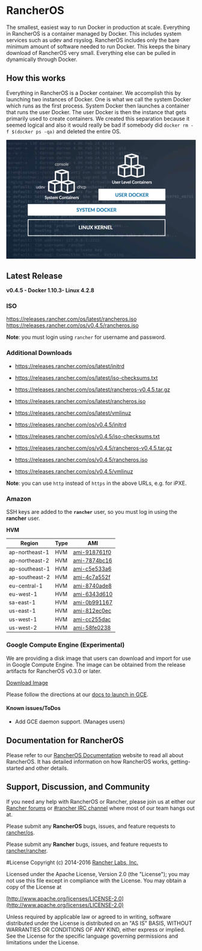 # RancherOS

The smallest, easiest way to run Docker in production at scale.  Everything in RancherOS is a container managed by Docker.  This includes system services such as udev and rsyslog.  RancherOS includes only the bare minimum amount of software needed to run Docker.  This keeps the binary download of RancherOS very small.  Everything else can be pulled in dynamically through Docker.

## How this works

Everything in RancherOS is a Docker container.  We accomplish this by launching two instances of
Docker.  One is what we call the system Docker which runs as the first process.  System Docker then launches
a container that runs the user Docker.  The user Docker is then the instance that gets primarily
used to create containers.  We created this separation because it seemed logical and also
it would really be bad if somebody did `docker rm -f $(docker ps -qa)` and deleted the entire OS.

![How it works](docs/rancheros.png "How it works")

## Latest Release

**v0.4.5 - Docker 1.10.3- Linux 4.2.8**

### ISO

https://releases.rancher.com/os/latest/rancheros.iso  
https://releases.rancher.com/os/v0.4.5/rancheros.iso  

**Note**: you must login using `rancher` for username and password.

### Additional Downloads

* https://releases.rancher.com/os/latest/initrd
* https://releases.rancher.com/os/latest/iso-checksums.txt
* https://releases.rancher.com/os/latest/rancheros-v0.4.5.tar.gz
* https://releases.rancher.com/os/latest/rancheros.iso
* https://releases.rancher.com/os/latest/vmlinuz

* https://releases.rancher.com/os/v0.4.5/initrd
* https://releases.rancher.com/os/v0.4.5/iso-checksums.txt
* https://releases.rancher.com/os/v0.4.5/rancheros-v0.4.5.tar.gz
* https://releases.rancher.com/os/v0.4.5/rancheros.iso
* https://releases.rancher.com/os/v0.4.5/vmlinuz

**Note**: you can use `http` instead of `https` in the above URLs, e.g. for iPXE.  

### Amazon

SSH keys are added to the **`rancher`** user, so you must log in using the **rancher** user.

**HVM**

Region | Type | AMI |
-------|------|------
ap-northeast-1 | HVM |  [ami-918761f0](https://console.aws.amazon.com/ec2/home?region=ap-northeast-1#launchInstanceWizard:ami=ami-918761f0)
ap-northeast-2 | HVM |  [ami-7874bc16](https://console.aws.amazon.com/ec2/home?region=ap-northeast-2#launchInstanceWizard:ami=ami-7874bc16)
ap-southeast-1 | HVM |  [ami-c5e533a6](https://console.aws.amazon.com/ec2/home?region=ap-southeast-1#launchInstanceWizard:ami=ami-c5e533a6)
ap-southeast-2 | HVM |  [ami-4c7a552f](https://console.aws.amazon.com/ec2/home?region=ap-southeast-2#launchInstanceWizard:ami=ami-4c7a552f)
eu-central-1 | HVM |  [ami-8740ade8](https://console.aws.amazon.com/ec2/home?region=eu-central-1#launchInstanceWizard:ami=ami-8740ade8)
eu-west-1 | HVM |  [ami-6343d610](https://console.aws.amazon.com/ec2/home?region=eu-west-1#launchInstanceWizard:ami=ami-6343d610)
sa-east-1 | HVM |  [ami-0b991167](https://console.aws.amazon.com/ec2/home?region=sa-east-1#launchInstanceWizard:ami=ami-0b991167)
us-east-1 | HVM |  [ami-812ec0ec](https://console.aws.amazon.com/ec2/home?region=us-east-1#launchInstanceWizard:ami=ami-812ec0ec)
us-west-1 | HVM |  [ami-cc255dac](https://console.aws.amazon.com/ec2/home?region=us-west-1#launchInstanceWizard:ami=ami-cc255dac)
us-west-2 | HVM |  [ami-58fe0238](https://console.aws.amazon.com/ec2/home?region=us-west-2#launchInstanceWizard:ami=ami-58fe0238)

### Google Compute Engine (Experimental)

We are providing a disk image that users can download and import for use in Google Compute Engine. The image can be obtained from the release artifacts for RancherOS v0.3.0 or later.

[Download Image](https://github.com/rancher/os/releases/download/v0.4.5/rancheros-v0.4.5.tar.gz)

Please follow the directions at our [docs to launch in GCE](http://docs.rancher.com/os/running-rancheros/cloud/gce/). 

#### Known issues/ToDos
 * Add GCE daemon support. (Manages users)

## Documentation for RancherOS

Please refer to our [RancherOS Documentation](http://docs.rancher.com/os/) website to read all about RancherOS. It has detailed information on how RancherOS works, getting-started and other details.

## Support, Discussion, and Community
If you need any help with RancherOS or Rancher, please join us at either our [Rancher forums](http://forums.rancher.com) or [#rancher IRC channel](http://webchat.freenode.net/?channels=rancher) where most of our team hangs out at.

Please submit any **RancherOS** bugs, issues, and feature requests to [rancher/os](//github.com/rancher/os/issues).

Please submit any **Rancher** bugs, issues, and feature requests to [rancher/rancher](//github.com/rancher/rancher/issues).

#License
Copyright (c) 2014-2016 [Rancher Labs, Inc.](http://rancher.com)

Licensed under the Apache License, Version 2.0 (the "License");
you may not use this file except in compliance with the License.
You may obtain a copy of the License at

[http://www.apache.org/licenses/LICENSE-2.0](http://www.apache.org/licenses/LICENSE-2.0)

Unless required by applicable law or agreed to in writing, software
distributed under the License is distributed on an "AS IS" BASIS,
WITHOUT WARRANTIES OR CONDITIONS OF ANY KIND, either express or implied.
See the License for the specific language governing permissions and
limitations under the License.

